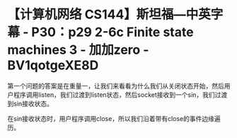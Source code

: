 # 【计算机网络 CS144】斯坦福—中英字幕 - P30：p29 2-6c Finite state machines 3 - 加加zero - BV1qotgeXE8D

第一个问题的答案是在重量一，让我们来看看为什么我们从关闭状态开始，然后用户程序调用listen，我们过渡到listen状态，然后socket接收到一个sin，我们过渡到sin接收状态。

在sin接收状态时，用户程序调用close，所以我们沿着带有close的事件边缘遍历。
